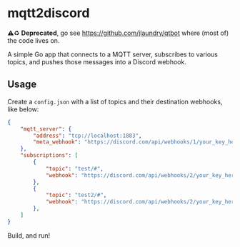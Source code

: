 # mqtt2discord

⚠️♻️ **Deprecated**, go see https://github.com/jlaundry/qtbot where (most of) the code lives on.

A simple Go app that connects to a MQTT server, subscribes to various topics, and pushes those messages into a Discord webhook.

## Usage

Create a `config.json` with a list of topics and their destination webhooks, like below:

```json
{
    "mqtt_server": {
        "address": "tcp://localhost:1883",
        "meta_webhook": "https://discord.com/api/webhooks/1/your_key_here"
    },
    "subscriptions": [
        {
            "topic": "test/#",
            "webhook": "https://discord.com/api/webhooks/2/your_key_here"
        },
        {
            "topic": "test2/#",
            "webhook": "https://discord.com/api/webhooks/2/your_key_here"
        },
    ]
}
```

Build, and run!
